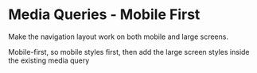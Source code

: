 # Media Queries - Mobile First

Make the navigation layout work on both mobile and large screens.

Mobile-first, so mobile styles first, then add the large screen styles inside the existing media query